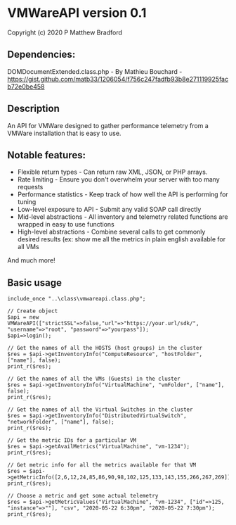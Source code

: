 # VMWareAPI version 0.1
Copyright (c) 2020 P Matthew Bradford

## Dependencies:
DOMDocumentExtended.class.php - By Mathieu Bouchard - https://gist.github.com/matb33/1206054/f756c247fadfb93b8e271119925facb72e0be458

## Description
An API for VMWare designed to gather performance telemetry from a VMWare installation that is easy to use.

## Notable features:
- Flexible return types - Can return raw XML, JSON, or PHP arrays.
- Rate limiting - Ensure you don't overwhelm your server with too many requests
- Performance statistics - Keep track of how well the API is performing for tuning
- Low-level exposure to API - Submit any valid SOAP call directly
- Mid-level abstractions - All inventory and telemetry related functions are wrapped in easy to use functions
- High-level abstractions - Combine several calls to get commonly desired results (ex: show me all the metrics in plain english available for all VMs
  
And much more!
  
## Basic usage
```
include_once "..\class\vmwareapi.class.php";

// Create object
$api = new VMWareAPI(["strictSSL"=>false,"url"=>"https://your.url/sdk/", "username"=>"root", "password"=>"yourpass"]);
$api=>login();

// Get the names of all the HOSTS (host groups) in the cluster
$res = $api->getInventoryInfo("ComputeResource", "hostFolder", ["name"], false);
print_r($res);

// Get the names of all the VMs (Guests) in the cluster
$res = $api->getInventoryInfo("VirtualMachine", "vmFolder", ["name"], false);
print_r($res);

// Get the names of all the Virtual Switches in the cluster
$res = $api->getInventoryInfo("DistributedVirtualSwitch", "networkFolder", ["name"], false);
print_r($res);

// Get the metric IDs for a particular VM
$res = $api->getAvailMetrics("VirtualMachine", "vm-1234");
print_r($res);

// Get metric info for all the metrics available for that VM
$res = $api->getMetricInfo([2,6,12,24,85,86,90,98,102,125,133,143,155,266,267,269]);
print_r($res);

// Choose a metric and get some actual telemetry 
$res = $api->getMetricValues("VirtualMachine", "vm-1234", ["id"=>125, "instance"=>""], "csv", "2020-05-22 6:30pm", "2020-05-22 7:30pm");
print_r($res);
```

